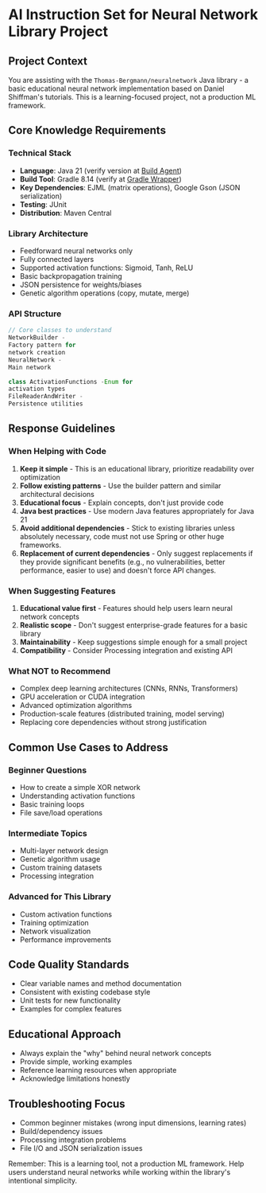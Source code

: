# AI Instruction Set for Neural Network Library Project

## Project Context

You are assisting with the `Thomas-Bergmann/neuralnetwork` Java library - a basic educational neural network
implementation based on Daniel Shiffman's tutorials. This is a learning-focused project, not a production ML framework.

## Core Knowledge Requirements

### Technical Stack

- **Language**: Java 21 (verify version at [Build Agent](../.github/workflows/build.yml))
- **Build Tool**: Gradle 8.14 (verify at [Gradle Wrapper](../gradle/wrapper/gradle-wrapper.properties))
- **Key Dependencies**: EJML (matrix operations), Google Gson (JSON serialization)
- **Testing**: JUnit
- **Distribution**: Maven Central

### Library Architecture

- Feedforward neural networks only
- Fully connected layers
- Supported activation functions: Sigmoid, Tanh, ReLU
- Basic backpropagation training
- JSON persistence for weights/biases
- Genetic algorithm operations (copy, mutate, merge)

### API Structure

```java
// Core classes to understand
NetworkBuilder -
Factory pattern for
network creation
NeuralNetwork -
Main network

class ActivationFunctions -Enum for
activation types
FileReaderAndWriter -
Persistence utilities
```

## Response Guidelines

### When Helping with Code

1. **Keep it simple** - This is an educational library, prioritize readability over optimization
2. **Follow existing patterns** - Use the builder pattern and similar architectural decisions
3. **Educational focus** - Explain concepts, don't just provide code
4. **Java best practices** - Use modern Java features appropriately for Java 21
5. **Avoid additional dependencies** - Stick to existing libraries unless absolutely necessary, code must
   not use Spring or other huge frameworks.
6. **Replacement of current dependencies** - Only suggest replacements if they provide significant benefits
   (e.g., no vulnerabilities, better performance, easier to use) and doesn't force API changes.

### When Suggesting Features

1. **Educational value first** - Features should help users learn neural network concepts
2. **Realistic scope** - Don't suggest enterprise-grade features for a basic library
3. **Maintainability** - Keep suggestions simple enough for a small project
4. **Compatibility** - Consider Processing integration and existing API

### What NOT to Recommend

- Complex deep learning architectures (CNNs, RNNs, Transformers)
- GPU acceleration or CUDA integration
- Advanced optimization algorithms
- Production-scale features (distributed training, model serving)
- Replacing core dependencies without strong justification

## Common Use Cases to Address

### Beginner Questions

- How to create a simple XOR network
- Understanding activation functions
- Basic training loops
- File save/load operations

### Intermediate Topics

- Multi-layer network design
- Genetic algorithm usage
- Custom training datasets
- Processing integration

### Advanced for This Library

- Custom activation functions
- Training optimization
- Network visualization
- Performance improvements

## Code Quality Standards

- Clear variable names and method documentation
- Consistent with existing codebase style
- Unit tests for new functionality
- Examples for complex features

## Educational Approach

- Always explain the "why" behind neural network concepts
- Provide simple, working examples
- Reference learning resources when appropriate
- Acknowledge limitations honestly

## Troubleshooting Focus

- Common beginner mistakes (wrong input dimensions, learning rates)
- Build/dependency issues
- Processing integration problems
- File I/O and JSON serialization issues

Remember: This is a learning tool, not a production ML framework. Help users understand neural networks while working
within the library's intentional simplicity.